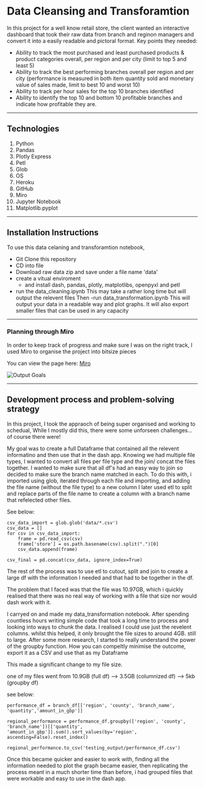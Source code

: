 # Data Cleansing and Transforamtion

In this project for a well know retail store, the client wanted an interactive dashboard that took their raw data from branch and reginon managers and convert it into a 
easily readable and pictoral format.
Key points they needed:
  - Ability to track the most purchased and least purchased products & product categories overall, per region and per city (limit to top 5 and least 5)
  - Ability to track the best performing branches overall per region and per city (performance is measured in both item quantity sold and monetary value of sales made, limit to best 10 and worst 10)
  - Ability to track per hour sales for the top 10 branches identified
  - Ability to identify the top 10 and bottom 10 profitable branches and indicate how profitable they are. 
---

## Technologies

1. Python
2. Pandas
3. Plotly Express
4. Petl
5. Glob
6. OS
7. Heroku
8. GitHub
9. Miro
10. Jupyter Notebook
11. Matplotlib.pyplot

---

## Installation Instructions

To use this data celaning and transforamtion notebook,
- Git Clone this repository
- CD into file
- Download raw data zip and save under a file name 'data'
- create a vitual enviroment 
  - and install dash, pandas, plotly, matplotlibs, openpyxl and petl
- run the data_cleaning.ipynb 
  This may take a rather long time but will output the relevent files
Then
-run data_transformation.ipynb
  This will output your data in a readable way and plot graphs. It will also export smaller files that can be used in any capacity
 
---

### Planning through Miro

In order to keep track of progress and make sure I was on the right track, I used Miro to organise the project into bitsize pieces

You can view the page here: [Miro](https://miro.com/app/board/uXjVOdLqfzg=/?invite_link_id=520433487136)

![Output Goals](https://user-images.githubusercontent.com/86611109/145681080-c8e717f7-76e2-4b77-b6e4-32c4b1ad5558.png)



---

## Development process and problem-solving strategy

In this project, I took the appraoch of being super organised and working to schedual, While I mostly did this, there were some unforseen challenges... of course there were!

My goal was to create a full Dataframe that contained all the relevent informatino and then use that in the dash app. 
Knowing we had multiple file types, I wanted to convert all files per file type and the join/ concat the files together.
I wanted to make sure that all df's had an easy way to join so decided to make sure the branch name matched in each.
To do this with, i imported using glob, iterated through each file and importing, and adding the file name (without the file type) to a new column
I later used etl to split and replace parts of the file name to create a column with a branch name that refelected other files.

See below:

```
csv_data_import = glob.glob('data/*.csv')
csv_data = []
for csv in csv_data_import:
    frame = pd.read_csv(csv)
    frame['store'] = os.path.basename(csv).split(".")[0]
    csv_data.append(frame)

csv_final = pd.concat(csv_data, ignore_index=True)

```
The rest of the process was to use etl to cutout, split and join to create a large df with the information I needed and that had to be together in the df.

The problem that I faced was that the file was 10.97GB, which i quickly realised that there was no real way of working with a file that size nor would dash work with it.

I carryed on and made my data_transformation notebook. After spending countless hours writing simple code that took a long time to process and looking into ways to chunk the data. 
I realised I could use just the revelent columns. whilst this helped, it only brought the file sizes to around 4GB. still to large. 
After some more research, I started to really understand the power of the groupby function. How you can compeltly minimise the outcome, export it as a CSV
and use that as my Dataframe

This made a significant change to my file size.

one of my files went from 10.9GB (full df) --> 3.5GB (columnized df) --> 5kb (groupby df)

see below:

```
performance_df = branch_df[['region', 'county', 'branch_name', 'quantity','amount_in_gbp']]

regional_performance = performance_df.groupby(['region', 'county', 'branch_name'])[['quantity', 'amount_in_gbp']].sum().sort_values(by='region', ascending=False).reset_index()

regional_performance.to_csv('testing_output/performance_df.csv')

```

Once this became quicker and easier to work with, finding all the information needed to plot the graph became easier, then replicating the process meant in a much shorter time than before, i had grouped files that 
were workable and easy to use in the dash app.


